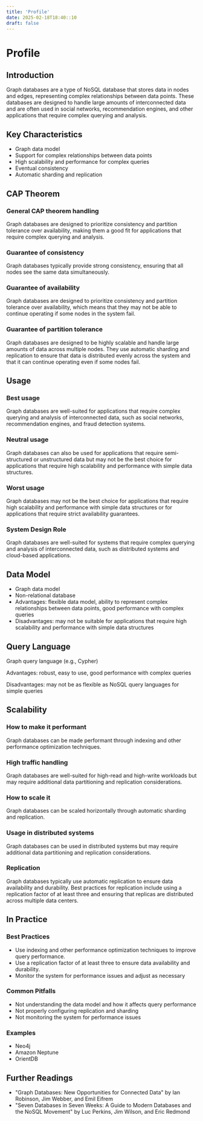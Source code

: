 ```yaml
---
title: 'Profile'
date: 2025-02-18T18:40::10
draft: false
---
```


# Profile

## **Introduction**

Graph databases are a type of NoSQL database that stores data in nodes and edges, representing complex relationships between data points. These databases are designed to handle large amounts of interconnected data and are often used in social networks, recommendation engines, and other applications that require complex querying and analysis.

## **Key Characteristics**

- Graph data model
- Support for complex relationships between data points
- High scalability and performance for complex queries
- Eventual consistency
- Automatic sharding and replication

## **CAP Theorem**

### **General CAP theorem handling**

Graph databases are designed to prioritize consistency and partition tolerance over availability, making them a good fit for applications that require complex querying and analysis.

### **Guarantee of consistency**

Graph databases typically provide strong consistency, ensuring that all nodes see the same data simultaneously.

### **Guarantee of availability**

Graph databases are designed to prioritize consistency and partition tolerance over availability, which means that they may not be able to continue operating if some nodes in the system fail.

### **Guarantee of partition tolerance**

Graph databases are designed to be highly scalable and handle large amounts of data across multiple nodes. They use automatic sharding and replication to ensure that data is distributed evenly across the system and that it can continue operating even if some nodes fail.

## **Usage**

### **Best usage**

Graph databases are well-suited for applications that require complex querying and analysis of interconnected data, such as social networks, recommendation engines, and fraud detection systems.

### **Neutral usage**

Graph databases can also be used for applications that require semi-structured or unstructured data but may not be the best choice for applications that require high scalability and performance with simple data structures.

### **Worst usage**

Graph databases may not be the best choice for applications that require high scalability and performance with simple data structures or for applications that require strict availability guarantees.

### **System Design Role**

Graph databases are well-suited for systems that require complex querying and analysis of interconnected data, such as distributed systems and cloud-based applications.

## **Data Model**

- Graph data model
- Non-relational database
- Advantages: flexible data model, ability to represent complex relationships between data points, good performance with complex queries
- Disadvantages: may not be suitable for applications that require high scalability and performance with simple data structures

## **Query Language**

Graph query language (e.g., Cypher)

Advantages: robust, easy to use, good performance with complex queries

Disadvantages: may not be as flexible as NoSQL query languages for simple queries

## **Scalability**

### **How to make it performant**

Graph databases can be made performant through indexing and other performance optimization techniques.

### **High traffic handling**

Graph databases are well-suited for high-read and high-write workloads but may require additional data partitioning and replication considerations.

### **How to scale it**

Graph databases can be scaled horizontally through automatic sharding and replication.

### **Usage in distributed systems**

Graph databases can be used in distributed systems but may require additional data partitioning and replication considerations.

### Replication

Graph databases typically use automatic replication to ensure data availability and durability. Best practices for replication include using a replication factor of at least three and ensuring that replicas are distributed across multiple data centers.

## In Practice

### Best Practices

- Use indexing and other performance optimization techniques to improve query performance.
- Use a replication factor of at least three to ensure data availability and durability.
- Monitor the system for performance issues and adjust as necessary

### Common Pitfalls

- Not understanding the data model and how it affects query performance
- Not properly configuring replication and sharding
- Not monitoring the system for performance issues

### Examples

- Neo4j
- Amazon Neptune
- OrientDB

## Further Readings

- "Graph Databases: New Opportunities for Connected Data" by Ian Robinson, Jim Webber, and Emil Eifrem
- "Seven Databases in Seven Weeks: A Guide to Modern Databases and the NoSQL Movement" by Luc Perkins, Jim Wilson, and Eric Redmond
